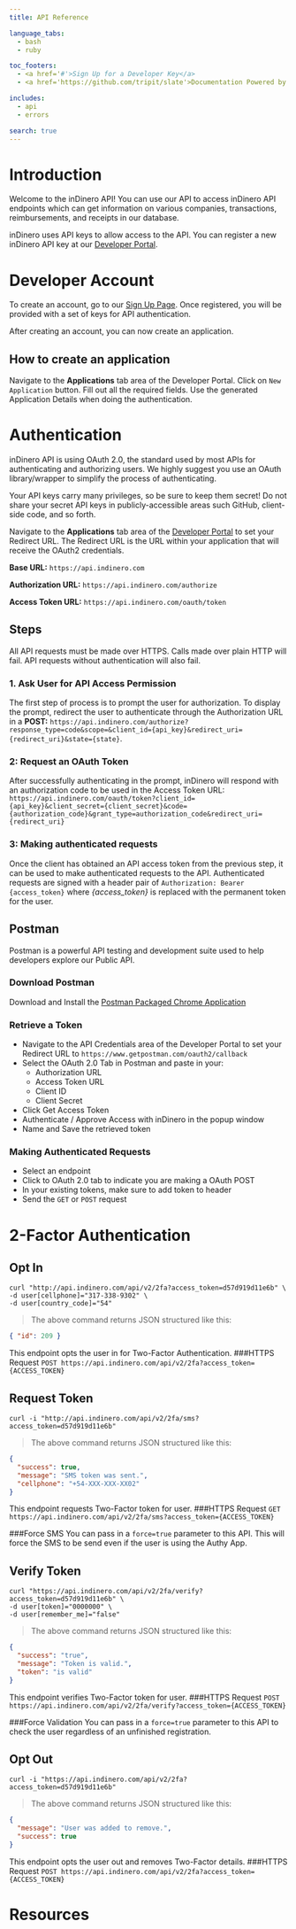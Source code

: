 ```yaml
---
title: API Reference

language_tabs:
  - bash
  - ruby

toc_footers:
  - <a href='#'>Sign Up for a Developer Key</a>
  - <a href='https://github.com/tripit/slate'>Documentation Powered by Slate</a>

includes:
  - api
  - errors

search: true
---
```


# Introduction

Welcome to the inDinero API! You can use our API to access inDinero API endpoints which can get information on various companies, transactions, reimbursements, and receipts in our database.

inDinero uses API keys to allow access to the API. You can register a new inDinero API key at our [Developer Portal](https://api.indinero.com/).

# Developer Account

To create an account, go to our [Sign Up Page](https://api.indinero.com/developer/sign_up). Once registered, you will be provided with a set of keys for API authentication.

After creating an account, you can now create an application.

## How to create an application

Navigate to the **Applications** tab area of the Developer Portal. Click on `New Application` button. Fill out all the required fields. Use the generated Application Details when doing the authentication.

# Authentication

inDinero API is using OAuth 2.0, the standard used by most APIs for authenticating and authorizing users. We highly suggest you use an OAuth library/wrapper to simplify the process of authenticating.

Your API keys carry many privileges, so be sure to keep them secret! Do not share your secret API keys in publicly-accessible areas such GitHub, client-side code, and so forth.

Navigate to the **Applications** tab area of the [Developer Portal](https://api.indinero.com/) to set your Redirect URL. The Redirect URL is the URL within your application that will receive the OAuth2 credentials.

**Base URL:** `https://api.indinero.com`

**Authorization URL:** `https://api.indinero.com/authorize`

**Access Token URL:** `https://api.indinero.com/oauth/token`

## Steps

All API requests must be made over HTTPS. Calls made over plain HTTP will fail. API requests without authentication will also fail.

### 1. Ask User for API Access Permission
The first step of process is to prompt the user for authorization. To display the prompt, redirect the user to authenticate through the Authorization URL in a **POST:** `https://api.indinero.com/authorize?response_type=code&scope=&client_id={api_key}&redirect_uri={redirect_uri}&state={state}`.

### 2: Request an OAuth Token
After successfully authenticating in the prompt, inDinero will respond with an authorization code to be used in the Access Token URL: `https://api.indinero.com/oauth/token?client_id={api_key}&client_secret={client_secret}&code={authorization_code}&grant_type=authorization_code&redirect_uri={redirect_uri}`

### 3: Making authenticated requests
Once the client has obtained an API access token from the previous step, it can be used to make authenticated requests to the API. Authenticated requests are signed with a header pair of `Authorization: Bearer {access_token}` where *{access_token}* is replaced with the permanent token for the user.

## Postman

Postman is a powerful API testing and development suite used to help developers explore our Public API.

### Download Postman
Download and Install the [Postman Packaged Chrome Application](https://www.getpostman.com/)

### Retrieve a Token

* Navigate to the API Credentials area of the Developer Portal to set your Redirect URL to `https://www.getpostman.com/oauth2/callback`
* Select the OAuth 2.0 Tab in Postman and paste in your:
    * Authorization URL
    * Access Token URL
    * Client ID
    * Client Secret
* Click Get Access Token
* Authenticate / Approve Access with inDinero in the popup window
* Name and Save the retrieved token

### Making Authenticated Requests
* Select an endpoint
* Click to OAuth 2.0 tab to indicate you are making a OAuth POST
* In your existing tokens, make sure to add token to header
* Send the `GET` or `POST` request

# 2-Factor Authentication

## Opt In
```shell
curl "http://api.indinero.com/api/v2/2fa?access_token=d57d919d11e6b" \
-d user[cellphone]="317-338-9302" \
-d user[country_code]="54"
```

> The above command returns JSON structured like this:

```json
{ "id": 209 }
```

This endpoint opts the user in for Two-Factor Authentication.
###HTTPS Request
`POST https://api.indinero.com/api/v2/2fa?access_token={ACCESS_TOKEN}`

## Request Token
```shell
curl -i "http://api.indinero.com/api/v2/2fa/sms?access_token=d57d919d11e6b"
```

> The above command returns JSON structured like this:

```json
{
  "success": true,
  "message": "SMS token was sent.",
  "cellphone": "+54-XXX-XXX-XX02"
}
```

This endpoint requests Two-Factor token for user.
###HTTPS Request
`GET https://api.indinero.com/api/v2/2fa/sms?access_token={ACCESS_TOKEN}`

###Force SMS
You can pass in a `force=true` parameter to this API. This will force the SMS to be send even if the user is using the Authy App.

## Verify Token
```shell
curl "https://api.indinero.com/api/v2/2fa/verify?access_token=d57d919d11e6b" \
-d user[token]="0000000" \
-d user[remember_me]="false"

```

> The above command returns JSON structured like this:

```json
{
  "success": "true",
  "message": "Token is valid.",
  "token": "is valid"
}
```

This endpoint verifies Two-Factor token for user.
###HTTPS Request
`POST https://api.indinero.com/api/v2/2fa/verify?access_token={ACCESS_TOKEN}`

###Force Validation
You can pass in a `force=true` parameter to this API to check the user regardless of an unfinished registration.

## Opt Out
```shell
curl -i "https://api.indinero.com/api/v2/2fa?access_token=d57d919d11e6b"
```

> The above command returns JSON structured like this:

```json
{
  "message": "User was added to remove.",
  "success": true
}
```

This endpoint opts the user out and removes Two-Factor details.
###HTTPS Request
`POST https://api.indinero.com/api/v2/2fa?access_token={ACCESS_TOKEN}`

# Resources
